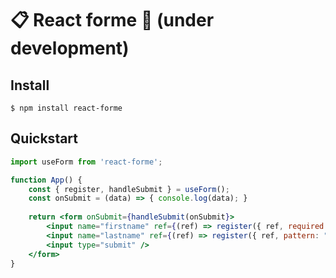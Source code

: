 # 📋 React forme  🚧 (under development)

## Install

    $ npm install react-forme

## Quickstart

```jsx
import useForm from 'react-forme';

function App() {
    const { register, handleSubmit } = useForm();
    const onSubmit = (data) => { console.log(data); }
    
    return <form onSubmit={handleSubmit(onSubmit}>
        <input name="firstname" ref={(ref) => register({ ref, required: true })} />
        <input name="lastname" ref={(ref) => register({ ref, pattern: "[a-z]{1,15}" })} />
        <input type="submit" />
    </form>
}

```
